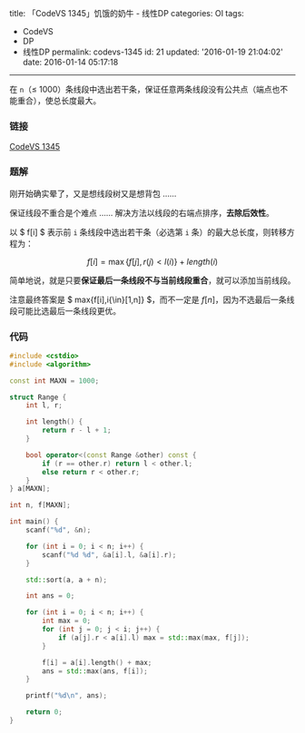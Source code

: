 title: 「CodeVS 1345」饥饿的奶牛 - 线性DP
categories: OI
tags: 
  - CodeVS
  - DP
  - 线性DP
permalink: codevs-1345
id: 21
updated: '2016-01-19 21:04:02'
date: 2016-01-14 05:17:18
---

在 `n`（≤ 1000）条线段中选出若干条，保证任意两条线段没有公共点（端点也不能重合），使总长度最大。

<!-- more -->

### 链接
[CodeVS 1345](http://codevs.cn/problem/1345/)

### 题解
刚开始确实晕了，又是想线段树又是想背包 ……

保证线段不重合是个难点 …… 解决方法以线段的右端点排序，**去除后效性**。

以 $ f[i] $ 表示前 `i` 条线段中选出若干条（必选第 `i` 条）的最大总长度，则转移方程为：

$$ f[i]=\max\{f[j],r(j)< l(i)\}+length(i) $$

简单地说，就是只要**保证最后一条线段不与当前线段重合**，就可以添加当前线段。

注意最终答案是 $ max\{f[i],i{\in}[1,n]\} $，而不一定是 $f[n]$，因为不选最后一条线段可能比选最后一条线段更优。

### 代码
```cpp
#include <cstdio>
#include <algorithm>

const int MAXN = 1000;

struct Range {
	int l, r;

	int length() {
		return r - l + 1;
	}

	bool operator<(const Range &other) const {
		if (r == other.r) return l < other.l;
		else return r < other.r;
	}
} a[MAXN];

int n, f[MAXN];

int main() {
	scanf("%d", &n);

	for (int i = 0; i < n; i++) {
		scanf("%d %d", &a[i].l, &a[i].r);
	}

	std::sort(a, a + n);

	int ans = 0;

	for (int i = 0; i < n; i++) {
		int max = 0;
		for (int j = 0; j < i; j++) {
			if (a[j].r < a[i].l) max = std::max(max, f[j]);
		}

		f[i] = a[i].length() + max;
		ans = std::max(ans, f[i]);
	}

	printf("%d\n", ans);

	return 0;
}
```